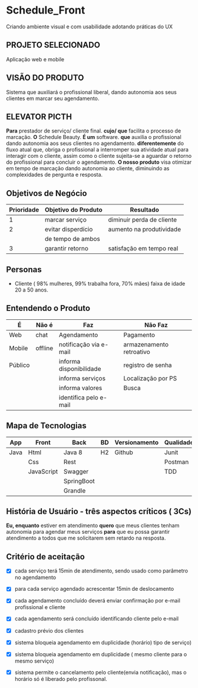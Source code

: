# Schedule_Front
Criando ambiente visual e com usabilidade adotando práticas do UX

## PROJETO SELECIONADO
Aplicação web e mobile

## VISÃO DO PRODUTO
Sistema que auxiliará o profissional liberal, dando autonomia aos seus clientes em marcar seu agendamento.

## ELEVATOR PICTH
**Para**  prestador de serviço/ cliente final.
**cujo/ que**  facilita o processo de marcação.
**O** Schedule Beauty.
**É um** software.
**que** auxilia o profissional dando autonomia aos seus clientes no agendamento.
**diferentemente** do fluxo atual que, obriga o profissional a interromper sua atividade atual para interagir com o cliente, assim como o cliente sujeita-se a aguardar o retorno do profissional para concluir o agendamento.
**O nosso produto** visa otimizar em tempo de marcação dando autonomia ao cliente, diminuindo as complexidades de pergunta e resposta.

## Objetivos de Negócio
| Prioridade |Objetivo do Produto | Resultado               |
|------------|--------------------|-------------------------|
|     1      |marcar serviço      |diminuir perda de cliente|
|     2      |evitar disperdício  |aumento na produtividade |
|            |de tempo de ambos   |                         |
|     3      |garantir retorno    |satisfação em tempo real |

## Personas
 - Cliente ( 98% mulheres, 99% trabalha fora, 70% mães) faixa de idade 20 a 50 anos.
 
## Entendendo o Produto
|É         |Não é        |Faz                    |Não Faz                  |
|----------|-------------|-----------------------|-------------------------|
|Web       |chat         |Agendamento            |Pagamento                |
|Mobile    |offline      |notificação via e-mail |armazenamento retroativo |
|Público   |             |informa disponibilidade|registro de senha        |
|          |             |informa serviços       |Localização por PS       |
|          |             |informa valores        |Busca                    |
|          |             |identifica pelo e-mail |                         |

## Mapa de Tecnologias
|App     |Front      |Back       |BD        |Versionamento |Qualidade  |Segurança  |
|--------|-----------|-----------|----------|--------------|-----------|-----------|
|Java    |Html       |Java 8     |H2        |Github        |Junit      |           |
|        |Css        |Rest       |          |              |Postman    |           |
|        |JavaScript |Swagger    |          |              |TDD        |           |
|        |           |SpringBoot |          |              |           |           |
|        |           |Grandle    |          |              |           |           |

## História de Usuário - três aspectos críticos ( 3Cs)
**Eu, enquanto** estiver em atendimento
**quero** que meus clientes tenham autonomia para agendar meus serviços
**para** que eu possa garantir atendimento a todos que me solicitarem sem retardo na resposta.

## Critério de aceitação
- [x] cada serviço terá 15min de atendimento, sendo usado como parâmetro no agendamento
- [x] para cada serviço agendado acrescentar 15min de deslocamento
- [x] cada agendamento concluído deverá enviar confirmação por e-mail profissional e cliente
- [x] cada agendamento será concluído identificando cliente pelo e-mail
- [x] cadastro prévio dos clientes
- [x] sistema bloqueia agendamento em duplicidade (horário) tipo de serviço) 
- [x] sistema bloqueia agendamento em duplicidade ( mesmo cliente para o mesmo serviço)
- [x] sistema permite o cancelamento pelo cliente(envia notificação), mas o horário só é liberado pelo profissonal.

